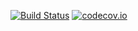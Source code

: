 [![Build Status](https://travis-ci.org/afterwise/aw-sha.svg?branch=master)](https://travis-ci.org/afterwise/aw-sha) [![codecov.io](https://codecov.io/github/afterwise/aw-sha/coverage.svg?branch=master)](https://codecov.io/github/afterwise/aw-sha?branch=master)
